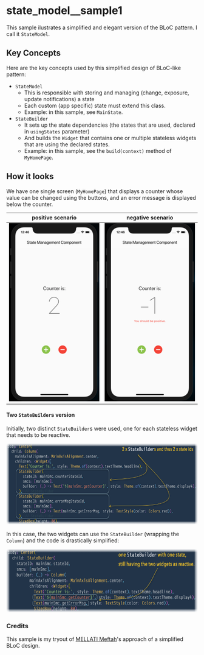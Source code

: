 # state_model__sample1

This sample ilustrates a simplified and elegant version of the BLoC pattern. I call it `StateModel`.

## Key Concepts

Here are the key concepts used by this simplified design of BLoC-like pattern:

- `StateModel`
    - This is responsible with storing and managing (change, exposure, update notifications) a state
    - Each custom (app specific) state must extend this class.
    - Example: in this sample, see `MainState`.
- `StateBuilder`
    - It sets up the state dependencies (the states that are used, declared in `usingStates` parameter)
    - And builds the `Widget` that contains one or multiple stateless widgets that are using the declared states.
    - Example: in this sample, see the `build(context)` method of `MyHomePage`.


## How it looks

We have one single screen (`MyHomePage`) that displays a counter whose value can be changed using the buttons, and an error message is displayed below the counter.

| positive scenario | negative scenario |
| --- | --- |
| ![](./doc/counter-is-positive.png) | ![](./doc/counter-is-negative.png) |

#### Two `StateBuilder`s version

Initially, two distinct `StateBuilder`s were used, one for each stateless widget that needs to be reactive.

![](./doc/two-statebuilders-version.png)

In this case, the two widgets can use the `StateBuilder` (wrapping the `Column`) and the code is drastically simplified:

![](./doc/one-statebuilder-for-both.png)


### Credits

This sample is my tryout of [MELLATI Meftah](https://medium.com/flutter-community/flutter-state-management-has-never-been-easier-think-statelessly-then-add-reactivity-d30c75760da0)'s approach of a simplified BLoC design.

